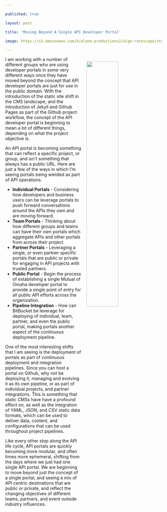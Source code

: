 ---
published: true
layout: post
title: 'Moving Beyond A Single API Developer Portal'
image: https://s3.amazonaws.com/kinlane-productions2/algo-rotoscope/stories/window_clean_view.jpg
---

<p><img src="https://s3.amazonaws.com/kinlane-productions2/algo-rotoscope/stories/window_clean_view.jpg" align="right" width="45%" style="padding: 15px;" />
<p>I am working with a number of different groups who are using developer portals in some very different ways once they have moved beyond the concept that API developer portals are just for use in the public domain. With the introduction of the static site shift in the CMS landscape, and the introduction of Jekyll and Github Pages as part of the Github project workflow, the concept of the API developer portal is beginning to mean a lot of different things, depending on what the project objective is.

<p>An API portal is becoming something that can reflect a specific project, or group, and isn’t something that always has a public URL. Here are just a few of the ways in which I’m seeing portals being wielded as part of API operations.

<ul>
  <li><strong>Individual Portals</strong> - Considering how developers and business users can be leverage portals to push forward conversations around the APIs they own and are moving forward.</li>
  <li><strong>Team Portals</strong> - Thinking about how different groups and teams can have their own portals which aggregate APIs and other portals from across their project.</li>
  <li><strong>Partner Portals</strong> - Leveraging a single, or even partner specific portals that are public or private for engaging in API projects with trusted partners.</li>
  <li><strong>Public Portal</strong> - Begin the process of establishing a single Mutual of Omaha developer portal to provide a single point of entry for all public API efforts across the organization.</li>
  <li><strong>Pipeline Integration</strong> - How can BitBucket be leverage for deploying of individual, team, partner, and even the public portal, making portals another aspect of the continuous deployment pipeline.</li>
</ul>

<p>One of the most interesting shifts that I am seeing is the deployment of portals as part of continuous deployment and integration pipelines. Since you can host a portal on Github, why not be deploying it, managing and evolving it as its own pipeline, or as part of individual projects, and partner integrations. This is something that static CMSs have have a profound effect on, as well as the integration of YAML, JSON, and CSV static data formats, which can be used to deliver data, content, and configurations that can be used throughout project pipelines.

<p>Like every other stop along the API life cycle, API portals are quickly becoming more modular, and often times more ephemeral, shifting from the days where we just had one single API portal. We are beginning to move beyond just the concept of a single portal, and seeing a mix of API centric destinations that are public or private, and reflect the changing objectives of different teams, partners, and event outside industry influences.


